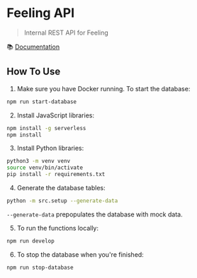 # Feeling API

> Internal REST API for Feeling

📚 [Documentation](docs/main.md)

## How To Use

1. Make sure you have Docker running. To start the database:

```bash
npm run start-database
```

2. Install JavaScript libraries:

```bash
npm install -g serverless
npm install
```

3. Install Python libraries:

```bash
python3 -m venv venv
source venv/bin/activate
pip install -r requirements.txt
```

4. Generate the database tables:

```bash
python -m src.setup --generate-data
```

`--generate-data` prepopulates the database with mock data.

5. To run the functions locally:

```bash
npm run develop
```

6. To stop the database when you're finished:

```bash
npm run stop-database
```
